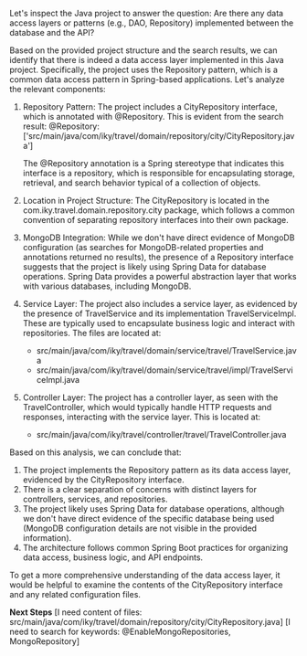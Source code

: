 Let's inspect the Java project to answer the question: Are there any data access layers or patterns (e.g., DAO, Repository) implemented between the database and the API?

Based on the provided project structure and the search results, we can identify that there is indeed a data access layer implemented in this Java project. Specifically, the project uses the Repository pattern, which is a common data access pattern in Spring-based applications. Let's analyze the relevant components:

1. Repository Pattern:
   The project includes a CityRepository interface, which is annotated with @Repository. This is evident from the search result:
   @Repository: ['src/main/java/com/iky/travel/domain/repository/city/CityRepository.java']

   The @Repository annotation is a Spring stereotype that indicates this interface is a repository, which is responsible for encapsulating storage, retrieval, and search behavior typical of a collection of objects.

2. Location in Project Structure:
   The CityRepository is located in the com.iky.travel.domain.repository.city package, which follows a common convention of separating repository interfaces into their own package.

3. MongoDB Integration:
   While we don't have direct evidence of MongoDB configuration (as searches for MongoDB-related properties and annotations returned no results), the presence of a Repository interface suggests that the project is likely using Spring Data for database operations. Spring Data provides a powerful abstraction layer that works with various databases, including MongoDB.

4. Service Layer:
   The project also includes a service layer, as evidenced by the presence of TravelService and its implementation TravelServiceImpl. These are typically used to encapsulate business logic and interact with repositories. The files are located at:
   - src/main/java/com/iky/travel/domain/service/travel/TravelService.java
   - src/main/java/com/iky/travel/domain/service/travel/impl/TravelServiceImpl.java

5. Controller Layer:
   The project has a controller layer, as seen with the TravelController, which would typically handle HTTP requests and responses, interacting with the service layer. This is located at:
   - src/main/java/com/iky/travel/controller/travel/TravelController.java

Based on this analysis, we can conclude that:

1. The project implements the Repository pattern as its data access layer, evidenced by the CityRepository interface.
2. There is a clear separation of concerns with distinct layers for controllers, services, and repositories.
3. The project likely uses Spring Data for database operations, although we don't have direct evidence of the specific database being used (MongoDB configuration details are not visible in the provided information).
4. The architecture follows common Spring Boot practices for organizing data access, business logic, and API endpoints.

To get a more comprehensive understanding of the data access layer, it would be helpful to examine the contents of the CityRepository interface and any related configuration files.

**Next Steps**
[I need content of files: <file>src/main/java/com/iky/travel/domain/repository/city/CityRepository.java</file>]
[I need to search for keywords: <keyword>@EnableMongoRepositories</keyword>, <keyword>MongoRepository</keyword>]